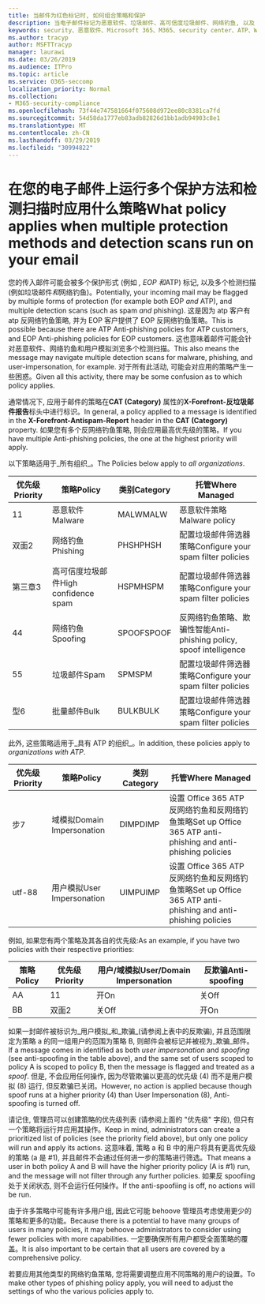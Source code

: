 ```yaml
---
title: 当邮件为红色标记时, 如何组合策略和保护
description: 当电子邮件标记为恶意软件、垃圾邮件、高可信度垃圾邮件、网络钓鱼, 以及 EOP 和/或 ATP 时, 将应用哪些策略以及要采取的操作。
keywords: security、恶意软件、Microsoft 365、M365、security center、ATP、Windows Defender ATP、Office 365 atp、Azure atp
ms.author: tracyp
author: MSFTTracyp
manager: laurawi
ms.date: 03/26/2019
ms.audience: ITPro
ms.topic: article
ms.service: O365-seccomp
localization_priority: Normal
ms.collection:
- M365-security-compliance
ms.openlocfilehash: 73f44e747581664f075608d972ee80c8381ca7fd
ms.sourcegitcommit: 54d58da1777eb83adb82826d1bb1adb94903c8e1
ms.translationtype: MT
ms.contentlocale: zh-CN
ms.lasthandoff: 03/29/2019
ms.locfileid: "30994822"
---
```

# <a name="what-policy-applies-when-multiple-protection-methods-and-detection-scans-run-on-your-email"></a><span data-ttu-id="6068c-104">在您的电子邮件上运行多个保护方法和检测扫描时应用什么策略</span><span class="sxs-lookup"><span data-stu-id="6068c-104">What policy applies when multiple protection methods and detection scans run on your email</span></span>

<span data-ttu-id="6068c-105">您的传入邮件可能会被多个保护形式 (例如 *, EOP 和*ATP) 标记, 以及多个检测扫描 (例如垃圾邮件*和*网络钓鱼)。</span><span class="sxs-lookup"><span data-stu-id="6068c-105">Potentially, your incoming mail may be flagged by multiple forms of protection (for example both EOP *and* ATP), and multiple detection scans (such as spam *and* phishing).</span></span> <span data-ttu-id="6068c-106">这是因为 atp 客户有 atp 反网络钓鱼策略, 并为 EOP 客户提供了 EOP 反网络钓鱼策略。</span><span class="sxs-lookup"><span data-stu-id="6068c-106">This is possible because there are ATP Anti-phishing policies for ATP customers, and EOP Anti-phishing policies for EOP customers.</span></span> <span data-ttu-id="6068c-107">这也意味着邮件可能会针对恶意软件、网络钓鱼和用户模拟浏览多个检测扫描。</span><span class="sxs-lookup"><span data-stu-id="6068c-107">This also means the message may navigate multiple detection scans for malware, phishing, and user-impersonation, for example.</span></span> <span data-ttu-id="6068c-108">对于所有此活动, 可能会对应用的策略产生一些困惑。</span><span class="sxs-lookup"><span data-stu-id="6068c-108">Given all this activity, there may be some confusion as to which policy applies.</span></span>

<span data-ttu-id="6068c-109">通常情况下, 应用于邮件的策略在**CAT (Category)** 属性的**X-Forefront-反垃圾邮件报告**标头中进行标识。</span><span class="sxs-lookup"><span data-stu-id="6068c-109">In general, a policy applied to a message is identified in the **X-Forefront-Antispam-Report** header in the **CAT (Category)** property.</span></span> <span data-ttu-id="6068c-110">如果您有多个反网络钓鱼策略, 则会应用最高优先级的策略。</span><span class="sxs-lookup"><span data-stu-id="6068c-110">If you have multiple Anti-phishing policies, the one at the highest priority will apply.</span></span>

<span data-ttu-id="6068c-111">以下策略适用于_所有组织_。</span><span class="sxs-lookup"><span data-stu-id="6068c-111">The Policies below apply to _all organizations_.</span></span>

|<span data-ttu-id="6068c-112">优先级</span><span class="sxs-lookup"><span data-stu-id="6068c-112">Priority</span></span> |<span data-ttu-id="6068c-113">策略</span><span class="sxs-lookup"><span data-stu-id="6068c-113">Policy</span></span>  |<span data-ttu-id="6068c-114">类别</span><span class="sxs-lookup"><span data-stu-id="6068c-114">Category</span></span>  |<span data-ttu-id="6068c-115">托管</span><span class="sxs-lookup"><span data-stu-id="6068c-115">Where Managed</span></span> |
|---------|---------|---------|---------|
|<span data-ttu-id="6068c-116">1</span><span class="sxs-lookup"><span data-stu-id="6068c-116">1</span></span>     | <span data-ttu-id="6068c-117">恶意软件</span><span class="sxs-lookup"><span data-stu-id="6068c-117">Malware</span></span>      | <span data-ttu-id="6068c-118">MALW</span><span class="sxs-lookup"><span data-stu-id="6068c-118">MALW</span></span>      | <span data-ttu-id="6068c-119">恶意软件策略</span><span class="sxs-lookup"><span data-stu-id="6068c-119">Malware policy</span></span>   |
|<span data-ttu-id="6068c-120">双面</span><span class="sxs-lookup"><span data-stu-id="6068c-120">2</span></span>     | <span data-ttu-id="6068c-121">网络钓鱼</span><span class="sxs-lookup"><span data-stu-id="6068c-121">Phishing</span></span>     | <span data-ttu-id="6068c-122">PHSH</span><span class="sxs-lookup"><span data-stu-id="6068c-122">PHSH</span></span>     | <span data-ttu-id="6068c-123">配置垃圾邮件筛选器策略</span><span class="sxs-lookup"><span data-stu-id="6068c-123">Configure your spam filter policies</span></span>     |
|<span data-ttu-id="6068c-124">第三章</span><span class="sxs-lookup"><span data-stu-id="6068c-124">3</span></span>     | <span data-ttu-id="6068c-125">高可信度垃圾邮件</span><span class="sxs-lookup"><span data-stu-id="6068c-125">High confidence spam</span></span>      | <span data-ttu-id="6068c-126">HSPM</span><span class="sxs-lookup"><span data-stu-id="6068c-126">HSPM</span></span>        | <span data-ttu-id="6068c-127">配置垃圾邮件筛选器策略</span><span class="sxs-lookup"><span data-stu-id="6068c-127">Configure your spam filter policies</span></span>        |
|<span data-ttu-id="6068c-128">4</span><span class="sxs-lookup"><span data-stu-id="6068c-128">4</span></span>     | <span data-ttu-id="6068c-129">网络钓鱼</span><span class="sxs-lookup"><span data-stu-id="6068c-129">Spoofing</span></span>        | <span data-ttu-id="6068c-130">SPOOF</span><span class="sxs-lookup"><span data-stu-id="6068c-130">SPOOF</span></span>        | <span data-ttu-id="6068c-131">反网络钓鱼策略、欺骗性智能</span><span class="sxs-lookup"><span data-stu-id="6068c-131">Anti-phishing policy, spoof intelligence</span></span>        |
|<span data-ttu-id="6068c-132">5</span><span class="sxs-lookup"><span data-stu-id="6068c-132">5</span></span>     | <span data-ttu-id="6068c-133">垃圾邮件</span><span class="sxs-lookup"><span data-stu-id="6068c-133">Spam</span></span>         | <span data-ttu-id="6068c-134">SPM</span><span class="sxs-lookup"><span data-stu-id="6068c-134">SPM</span></span>         | <span data-ttu-id="6068c-135">配置垃圾邮件筛选器策略</span><span class="sxs-lookup"><span data-stu-id="6068c-135">Configure your spam filter policies</span></span>         |
|<span data-ttu-id="6068c-136">型</span><span class="sxs-lookup"><span data-stu-id="6068c-136">6</span></span>     | <span data-ttu-id="6068c-137">批量邮件</span><span class="sxs-lookup"><span data-stu-id="6068c-137">Bulk</span></span>         | <span data-ttu-id="6068c-138">BULK</span><span class="sxs-lookup"><span data-stu-id="6068c-138">BULK</span></span>        | <span data-ttu-id="6068c-139">配置垃圾邮件筛选器策略</span><span class="sxs-lookup"><span data-stu-id="6068c-139">Configure your spam filter policies</span></span>         |

<span data-ttu-id="6068c-140">此外, 这些策略适用于_具有 ATP 的组织_。</span><span class="sxs-lookup"><span data-stu-id="6068c-140">In addition, these policies apply to _organizations with ATP_.</span></span>

|<span data-ttu-id="6068c-141">优先级</span><span class="sxs-lookup"><span data-stu-id="6068c-141">Priority</span></span> |<span data-ttu-id="6068c-142">策略</span><span class="sxs-lookup"><span data-stu-id="6068c-142">Policy</span></span>  |<span data-ttu-id="6068c-143">类别</span><span class="sxs-lookup"><span data-stu-id="6068c-143">Category</span></span>  |<span data-ttu-id="6068c-144">托管</span><span class="sxs-lookup"><span data-stu-id="6068c-144">Where Managed</span></span> |
|---------|---------|---------|---------|
|<span data-ttu-id="6068c-145">步</span><span class="sxs-lookup"><span data-stu-id="6068c-145">7</span></span>     | <span data-ttu-id="6068c-146">域模拟</span><span class="sxs-lookup"><span data-stu-id="6068c-146">Domain Impersonation</span></span>         | <span data-ttu-id="6068c-147">DIMP</span><span class="sxs-lookup"><span data-stu-id="6068c-147">DIMP</span></span>         | <span data-ttu-id="6068c-148">设置 Office 365 ATP 反网络钓鱼和反网络钓鱼策略</span><span class="sxs-lookup"><span data-stu-id="6068c-148">Set up Office 365 ATP anti-phishing and anti-phishing policies</span></span>        |
|<span data-ttu-id="6068c-149">utf-8</span><span class="sxs-lookup"><span data-stu-id="6068c-149">8</span></span>     | <span data-ttu-id="6068c-150">用户模拟</span><span class="sxs-lookup"><span data-stu-id="6068c-150">User Impersonation</span></span>        | <span data-ttu-id="6068c-151">UIMP</span><span class="sxs-lookup"><span data-stu-id="6068c-151">UIMP</span></span>         | <span data-ttu-id="6068c-152">设置 Office 365 ATP 反网络钓鱼和反网络钓鱼策略</span><span class="sxs-lookup"><span data-stu-id="6068c-152">Set up Office 365 ATP anti-phishing and anti-phishing policies</span></span>         |

<span data-ttu-id="6068c-153">例如, 如果您有两个策略及其各自的优先级:</span><span class="sxs-lookup"><span data-stu-id="6068c-153">As an example, if you have two policies with their respective priorities:</span></span>

|<span data-ttu-id="6068c-154">策略</span><span class="sxs-lookup"><span data-stu-id="6068c-154">Policy</span></span>  |<span data-ttu-id="6068c-155">优先级</span><span class="sxs-lookup"><span data-stu-id="6068c-155">Priority</span></span>  |<span data-ttu-id="6068c-156">用户/域模拟</span><span class="sxs-lookup"><span data-stu-id="6068c-156">User/Domain Impersonation</span></span>  |<span data-ttu-id="6068c-157">反欺骗</span><span class="sxs-lookup"><span data-stu-id="6068c-157">Anti-spoofing</span></span>  |
|---------|---------|---------|---------|
|<span data-ttu-id="6068c-158">A</span><span class="sxs-lookup"><span data-stu-id="6068c-158">A</span></span>     | <span data-ttu-id="6068c-159">1</span><span class="sxs-lookup"><span data-stu-id="6068c-159">1</span></span>        | <span data-ttu-id="6068c-160">开</span><span class="sxs-lookup"><span data-stu-id="6068c-160">On</span></span>        |<span data-ttu-id="6068c-161">关</span><span class="sxs-lookup"><span data-stu-id="6068c-161">Off</span></span>         |
|<span data-ttu-id="6068c-162">B</span><span class="sxs-lookup"><span data-stu-id="6068c-162">B</span></span>     | <span data-ttu-id="6068c-163">双面</span><span class="sxs-lookup"><span data-stu-id="6068c-163">2</span></span>        | <span data-ttu-id="6068c-164">关</span><span class="sxs-lookup"><span data-stu-id="6068c-164">Off</span></span>        | <span data-ttu-id="6068c-165">开</span><span class="sxs-lookup"><span data-stu-id="6068c-165">On</span></span>        |

<span data-ttu-id="6068c-166">如果一封邮件被标识为_用户模拟_和_欺骗_(请参阅上表中的反欺骗), 并且范围限定为策略 a 的同一组用户的范围为策略 B, 则邮件会被标记并被视为_欺骗_邮件。</span><span class="sxs-lookup"><span data-stu-id="6068c-166">If a message comes in identified as both _user impersonation_ and _spoofing_ (see anti-spoofing in the table above), and the same set of users scoped to policy A is scoped to policy B, then the message is flagged and treated as a _spoof_.</span></span> <span data-ttu-id="6068c-167">但是, 不会应用任何操作, 因为尽管欺骗以更高的优先级 (4) 而不是用户模拟 (8) 运行, 但反欺骗已关闭。</span><span class="sxs-lookup"><span data-stu-id="6068c-167">However, no action is applied because though spoof runs at a higher priority (4) than User Impersonation (8), Anti-spoofing is turned off.</span></span>

<span data-ttu-id="6068c-168">请记住, 管理员可以创建策略的优先级列表 (请参阅上面的 "优先级" 字段), 但只有一个策略将运行并应用其操作。</span><span class="sxs-lookup"><span data-stu-id="6068c-168">Keep in mind, administrators can create a prioritized list of policies (see the priority field above), but only one policy will run and apply its actions.</span></span> <span data-ttu-id="6068c-169">这意味着, 策略 a 和 B 中的用户将具有更高优先级的策略 (a 是 #1), 并且邮件不会通过任何进一步的策略进行筛选。</span><span class="sxs-lookup"><span data-stu-id="6068c-169">That means a user in both policy A and B will have the higher priority policy (A is #1) run, and the message will not filter through any further policies.</span></span> <span data-ttu-id="6068c-170">如果反 spoofiing 处于关闭状态, 则不会运行任何操作。</span><span class="sxs-lookup"><span data-stu-id="6068c-170">If the anti-spoofiing is off, no actions will be run.</span></span>

<span data-ttu-id="6068c-171">由于许多策略中可能有许多用户组, 因此它可能 behoove 管理员考虑使用更少的策略和更多的功能。</span><span class="sxs-lookup"><span data-stu-id="6068c-171">Because there is a potential to have many groups of users in many policies, it may behoove administrators to consider using fewer policies with more capabilities.</span></span> <span data-ttu-id="6068c-172">一定要确保所有用户都受全面策略的覆盖。</span><span class="sxs-lookup"><span data-stu-id="6068c-172">It is also important to be certain that all users are covered by a comprehensive policy.</span></span>

<span data-ttu-id="6068c-173">若要应用其他类型的网络钓鱼策略, 您将需要调整应用不同策略的用户的设置。</span><span class="sxs-lookup"><span data-stu-id="6068c-173">To make other types of phishing policy apply, you will need to adjust the settings of who the various policies apply to.</span></span>



